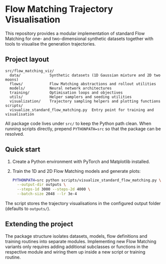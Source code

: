 # Flow Matching Trajectory Visualisation

This repository provides a modular implementation of standard Flow Matching for
one- and two-dimensional synthetic datasets together with tools to visualise the
generation trajectories.

## Project layout

```
src/flow_matching_viz/
  data/             Synthetic datasets (1D Gaussian mixture and 2D two moons)
  flows/            Flow Matching abstractions and rollout utilities
  models/           Neural network architectures
  training/         Optimisation loops and objectives
  utils/            Helper samplers and seeding utilities
  visualization/    Trajectory sampling helpers and plotting functions
scripts/
  visualize_standard_flow_matching.py  Entry point for training and visualisation
```

All package code lives under `src/` to keep the Python path clean. When running
scripts directly, prepend `PYTHONPATH=src` so that the package can be resolved.

## Quick start

1. Create a Python environment with PyTorch and Matplotlib installed.
2. Train the 1D and 2D Flow Matching models and generate plots:

   ```bash
   PYTHONPATH=src python scripts/visualize_standard_flow_matching.py \
     --output-dir outputs \
     --steps-1d 3000 --steps-2d 4000 \
     --batch-size 2048 --lr 3e-4
   ```

The script stores the trajectory visualisations in the configured output
folder (defaults to `outputs/`).

## Extending the project

The package structure isolates datasets, models, flow definitions and training
routines into separate modules. Implementing new Flow Matching variants only
requires adding additional subclasses or functions in the respective module and
wiring them up inside a new script or training routine.
